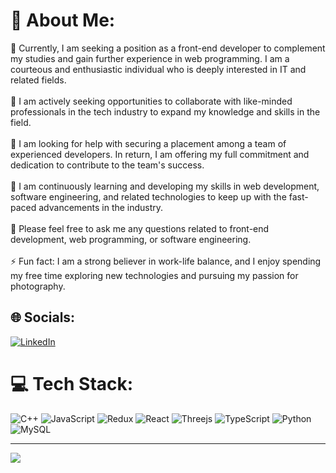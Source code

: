 # 💫 About Me:
🔭 Currently, I am seeking a position as a front-end developer to complement my studies and gain further experience in web programming. I am a courteous and enthusiastic individual who is deeply interested in IT and related fields.<br><br>👯 I am actively seeking opportunities to collaborate with like-minded professionals in the tech industry to expand my knowledge and skills in the field.<br><br>🤝 I am looking for help with securing a placement among a team of experienced developers. In return, I am offering my full commitment and dedication to contribute to the team's success.<br><br>🌱 I am continuously learning and developing my skills in web development, software engineering, and related technologies to keep up with the fast-paced advancements in the industry.<br><br>💬 Please feel free to ask me any questions related to front-end development, web programming, or software engineering.<br><br>⚡ Fun fact: I am a strong believer in work-life balance, and I enjoy spending my free time exploring new technologies and pursuing my passion for photography.


## 🌐 Socials:
[![LinkedIn](https://img.shields.io/badge/LinkedIn-%230077B5.svg?logo=linkedin&logoColor=white)](https://linkedin.com/in/sepehr-fazeli) 

# 💻 Tech Stack:
![C++](https://img.shields.io/badge/c++-%2300599C.svg?style=for-the-badge&logo=c%2B%2B&logoColor=white) ![JavaScript](https://img.shields.io/badge/javascript-%23323330.svg?style=for-the-badge&logo=javascript&logoColor=%23F7DF1E) ![Redux](https://img.shields.io/badge/redux-%23593d88.svg?style=for-the-badge&logo=redux&logoColor=white) ![React](https://img.shields.io/badge/react-%2320232a.svg?style=for-the-badge&logo=react&logoColor=%2361DAFB) ![Threejs](https://img.shields.io/badge/threejs-black?style=for-the-badge&logo=three.js&logoColor=white) ![TypeScript](https://img.shields.io/badge/typescript-%23007ACC.svg?style=for-the-badge&logo=typescript&logoColor=white) ![Python](https://img.shields.io/badge/python-3670A0?style=for-the-badge&logo=python&logoColor=ffdd54) ![MySQL](https://img.shields.io/badge/mysql-%2300f.svg?style=for-the-badge&logo=mysql&logoColor=white)


---
[![](https://visitcount.itsvg.in/api?id=sepehrfazeli&icon=0&color=1)](https://visitcount.itsvg.in)

<!-- Proudly created with GPRM ( https://gprm.itsvg.in ) -->
